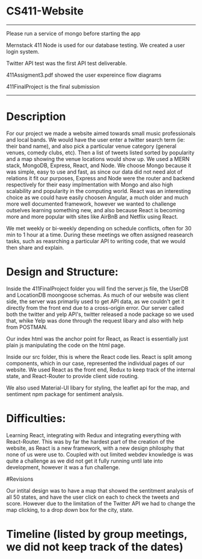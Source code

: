 # CS411-Website
---------------------------------------------
Please run a service of mongo before starting the app

Mernstack 411 Node is used for our database testing. We created a user login system.

Twitter API test was the first API test deliverable.

411Assigment3.pdf showed the user expereince flow diagrams

411FinalProject is the final submission

---------------------------------------------
# Description

For our project we made a website aimed towards small music professionals and local bands. We would have the user enter a twitter search term (ie: their band name), and also pick a particular venue category (general venues, comedy clubs, etc). Then a list of tweets listed sorted by popularity and a map showing the venue locations would show up. We used a MERN stack, MongoDB, Express, React, and Node. We choose Mongo because it was simple, easy to use and fast, as since our data did not need alot of relations it fit our purposes, Express and Node were the router and backend respectively for their easy implmentation with Mongo and also high scalability and popularity in the computing world. React was an interesting choice as we could have easily choosen Angular, a much older and much more well documented framework, however we wanted to challenge outselves learning something new, and also because React is becoming more and more popular with sites like AirBnB and Netflix using React.

We met weekly or bi-weekly depending on schedule conflicts, often for 30 min to 1 hour at a time. During these meetings we often assigned reasearch tasks, such as reasrching a particular API to writing code, that we would then share and explain. 

# Design and Structure:

Inside the 411FinalProject folder you will find the server.js file, the UserDB and LocationDB moongoose schemas. As much of our website was client side, the server was primarliy used to get API data, as we couldn't get it directly from the front end due to a cross-origin error. Our server called both the twitter and yelp API's, twitter released a node package so we used that, whike Yelp was done through the request libary and also with help from POSTMAN.

Our index html was the anchor point for React, as React is essentially just plain js manipulating the code on the html page. 

Inside our src folder, this is where the React code lies. React is split among components, which in our case, represented the individual pages of our website. We used React as the front end, Redux to keep track of the internal state, and React-Router to provide client side routing.

We also used Material-UI libary for styling, the leaflet api for the map, and sentiment npm package for sentiment analysis.

# Difficulties:

Learning React, integrating with Redux and integrating everything with React-Router. This was by far the hardest part of the creation of the website, as React is a new framework, with a new design philosphy that none of us were use to. Coupled with out limited webdev knowledge is was quite a challenge as we did not get it fully running until late into development, however it was a fun challenge.

#Revisions

Our intital design was to have a map that showed the sentitment analysis of all 50 states, and have the user click on each to check the tweets and score. However due to the limitation of the Twitter API we had to change the map clicking, to a drop down box for the city, state.

# Timeline (listed by group meetings, we did not keep track of the dates)


